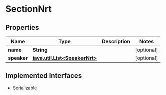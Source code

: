 

# SectionNrt


## Properties

Name | Type | Description | Notes
------------ | ------------- | ------------- | -------------
**name** | **String** |  |  [optional]
**speaker** | [**java.util.List&lt;SpeakerNrt&gt;**](SpeakerNrt.md) |  |  [optional]


## Implemented Interfaces

* Serializable


